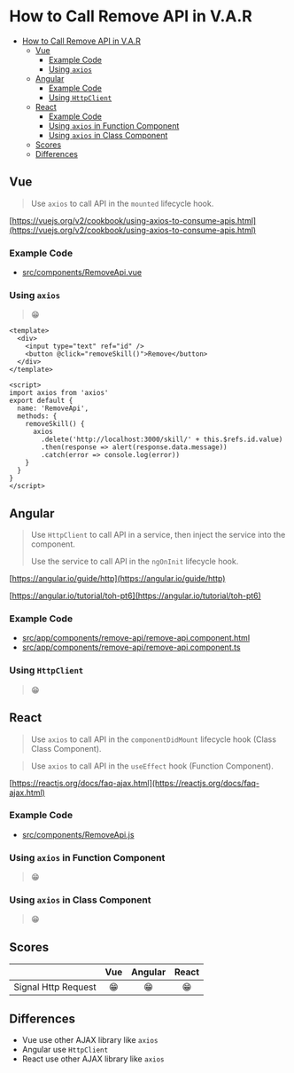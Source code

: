 # How to Call Remove API in V.A.R

- [How to Call Remove API in V.A.R](#how-to-call-remove-api-in-var)
  - [Vue](#vue)
    - [Example Code](#example-code)
    - [Using `axios`](#using-axios)
  - [Angular](#angular)
    - [Example Code](#example-code-1)
    - [Using `HttpClient`](#using-httpclient)
  - [React](#react)
    - [Example Code](#example-code-2)
    - [Using `axios` in Function Component](#using-axios-in-function-component)
    - [Using `axios` in Class Component](#using-axios-in-class-component)
  - [Scores](#scores)
  - [Differences](#differences)

## Vue

> Use `axios` to call API in the `mounted` lifecycle hook.

[https://vuejs.org/v2/cookbook/using-axios-to-consume-apis.html](https://vuejs.org/v2/cookbook/using-axios-to-consume-apis.html)

### Example Code
- [src/components/RemoveApi.vue](../../examples/var-vue/src/components/RemoveApi.vue)

### Using `axios`
> 😁

```vue
<template>
  <div>
    <input type="text" ref="id" />
    <button @click="removeSkill()">Remove</button>
  </div>
</template>

<script>
import axios from 'axios'
export default {
  name: 'RemoveApi',
  methods: {
    removeSkill() {
      axios
        .delete('http://localhost:3000/skill/' + this.$refs.id.value)
        .then(response => alert(response.data.message))
        .catch(error => console.log(error))
    }
  }
}
</script>
```

## Angular

> Use `HttpClient` to call API in a service, then inject the service into the component.
>
> Use the service to call API in the `ngOnInit` lifecycle hook.

[https://angular.io/guide/http](https://angular.io/guide/http)

[https://angular.io/tutorial/toh-pt6](https://angular.io/tutorial/toh-pt6)

### Example Code
- [src/app/components/remove-api/remove-api.component.html](../../examples/var-angular/src/app/components/remove-api/remove-api.component.html)
- [src/app/components/remove-api/remove-api.component.ts](../../examples/var-angular/src/app/components/remove-api/remove-api.component.ts)

### Using `HttpClient`
> 😁


## React

> Use `axios` to call API in the `componentDidMount` lifecycle hook (Class Class Component).

> Use `axios` to call API in the `useEffect` hook (Function Component).

[https://reactjs.org/docs/faq-ajax.html](https://reactjs.org/docs/faq-ajax.html)

### Example Code
- [src/components/RemoveApi.js](../../examples/var-react/src/components/RemoveApi.js)

### Using `axios` in Function Component
> 😁

### Using `axios` in Class Component
> 😁

## Scores
|                     |  Vue  | Angular | React |
| :------------------ | :---: | :-----: | :---: |
| Signal Http Request |  😁   |   😁    |  😁   |

## Differences
- Vue use other AJAX library like `axios`
- Angular use `HttpClient`
- React use other AJAX library like `axios`
